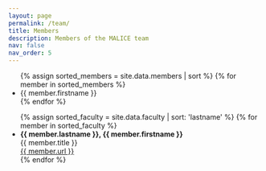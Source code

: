 ```yaml
---
layout: page
permalink: /team/
title: Members
description: Members of the MALICE team
nav: false
nav_order: 5
---
```



<ul>
  {% assign sorted_members = site.data.members | sort %}
  {% for member in sorted_members %}
    <li>{{ member.firstname }}</li>
  {% endfor %}
</ul>


<ul>
  {% assign sorted_faculty = site.data.faculty | sort: 'lastname' %}
  {% for member in sorted_faculty %}
    <li>
      <strong>{{ member.lastname }}, {{ member.firstname }}</strong><br>
      {{ member.title }}<br>
      <a href="{{ member.url }}" target="_blank">{{ member.url }}</a>
    </li>
  {% endfor %}
</ul>
